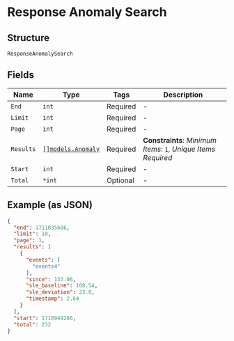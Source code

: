 
# Response Anomaly Search

## Structure

`ResponseAnomalySearch`

## Fields

| Name | Type | Tags | Description |
|  --- | --- | --- | --- |
| `End` | `int` | Required | - |
| `Limit` | `int` | Required | - |
| `Page` | `int` | Required | - |
| `Results` | [`[]models.Anomaly`](../../doc/models/anomaly.md) | Required | **Constraints**: *Minimum Items*: `1`, *Unique Items Required* |
| `Start` | `int` | Required | - |
| `Total` | `*int` | Optional | - |

## Example (as JSON)

```json
{
  "end": 1711035686,
  "limit": 10,
  "page": 1,
  "results": [
    {
      "events": [
        "events4"
      ],
      "since": 133.06,
      "sle_baseline": 108.54,
      "sle_deviation": 23.0,
      "timestamp": 2.64
    }
  ],
  "start": 1710949286,
  "total": 232
}
```

